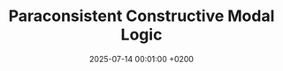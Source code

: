 ---
title:          "Paraconsistent Constructive Modal Logic"
date:           2025-07-14 00:01:00 +0200
selected:       false
pub:            "31st Workshop on Logic, Language, Information and Computation (WoLLIC 2025)"
# pub_pre:        "Submitted to "
# pub_post:       'Under review.'
# pub_last:       " "
pub_last:       ' <span class="badge badge-pill badge-publication badge-success">conference paper</span>'
# pub_date:       "2024"

#abstract: >-
  #abstract
# cover:          /assets/images/covers/cover-prima.png
authors:
  - Han Gao
  - Daniil Kozhemiachenko
  - Nicola Olivetti

links:
  Conference page: https://wollic2025.github.io
  Proceedings: https://link.springer.com/book/10.1007/978-3-031-99536-1
  Paper: https://link.springer.com/chapter/10.1007/978-3-031-99536-1_5
---